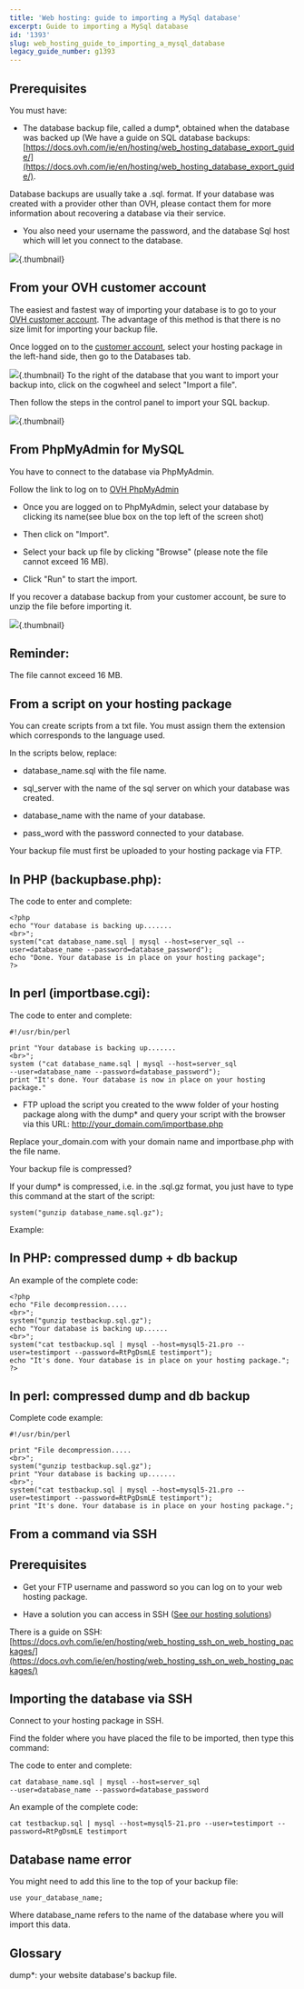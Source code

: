```yaml
---
title: 'Web hosting: guide to importing a MySql database'
excerpt: Guide to importing a MySql database
id: '1393'
slug: web_hosting_guide_to_importing_a_mysql_database
legacy_guide_number: g1393
---
```


## Prerequisites
You must have:

- The database backup file, called a dump*, obtained when the database was backed up (We have a guide on SQL database backups: [https://docs.ovh.com/ie/en/hosting/web_hosting_database_export_guide/](https://docs.ovh.com/ie/en/hosting/web_hosting_database_export_guide/). 

Database backups are usually take a .sql. format. 
If your database was created with a provider other than OVH, please contact them for more information about recovering a database via their service.

- You also need your username the password, and the database Sql host which will let you connect to the database. 

![](images/img_1802.jpg){.thumbnail}

## From your OVH customer account
The easiest and fastest way of importing your database is to go to your [OVH customer account](https://www.ovh.com/manager/).
The advantage of this method is that there is no size limit for importing your backup file. 

Once logged on to the [customer account](https://www.ovh.com/manager/), select your hosting package in the left-hand side, then go to the Databases tab.

![](images/img_4125.jpg){.thumbnail}
To the right of the database that you want to import your backup into, click on the cogwheel and select "Import a file". 

Then follow the steps in the control panel to import your SQL backup.

![](images/img_4126.jpg){.thumbnail}

## From PhpMyAdmin for MySQL
You have to connect to the database via PhpMyAdmin.

Follow the link to log on to [OVH PhpMyAdmin](https://phpmyadmin.ovh.net)

- Once you are logged on to PhpMyAdmin, select your database by clicking its name(see blue box on the top left of the screen shot)

- Then click on "Import".

- Select your back up file by clicking "Browse" (please note the file cannot exceed 16 MB).

- Click "Run" to start the import. 

If you recover a database backup from your customer account, be sure to unzip the file before importing it.

![](images/img_1962.jpg){.thumbnail}

## Reminder:
The file cannot exceed 16 MB.

## From a script on your hosting package
You can create scripts from a txt file. You must assign them the extension which corresponds to the language used.

In the scripts below, replace:

- database_name.sql with the file name.

- sql_server with the name of the sql server on which your database was created.

- database_name with the name of your database.

- pass_word with the password connected to your database.

Your backup file must first be uploaded to your hosting package via FTP.

## In PHP (backupbase.php):
The code to enter and complete:

```
<?php
echo "Your database is backing up.......
<br>";
system("cat database_name.sql | mysql --host=server_sql --user=database_name --password=database_password"); 
echo "Done. Your database is in place on your hosting package";
?>
```

## In perl (importbase.cgi):
The code to enter and complete: 

```
#!/usr/bin/perl

print "Your database is backing up.......
<br>";
system ("cat database_name.sql | mysql --host=server_sql
--user=database_name --password=database_password");
print "It's done. Your database is now in place on your hosting package."
```

- FTP upload the script you created to the www folder of your hosting package along with the dump* and query your script with the browser via this URL: http://your_domain.com/importbase.php

Replace your_domain.com with your domain name and importbase.php with the file name. 

Your backup file is compressed?

If your dump* is compressed, i.e. in the .sql.gz format, you just have to type this command at the start of the script:

```
system("gunzip database_name.sql.gz");
```

Example:

## In PHP: compressed dump + db backup
An example of the complete code:

```
<?php
echo "File decompression.....
<br>";
system("gunzip testbackup.sql.gz");
echo "Your database is backing up......
<br>";
system("cat testbackup.sql | mysql --host=mysql5-21.pro --user=testimport --password=RtPgDsmLE testimport");
echo "It's done. Your database is in place on your hosting package.";
?>
```

## In perl: compressed dump and db backup
Complete code example:

```
#!/usr/bin/perl

print "File decompression.....
<br>";
system("gunzip testbackup.sql.gz");
print "Your database is backing up.......
<br>";
system("cat testbackup.sql | mysql --host=mysql5-21.pro --user=testimport --password=RtPgDsmLE testimport");
print "It's done. Your database is in place on your hosting package.";
```

## From a command via SSH

## Prerequisites

- Get your FTP username and password so you can log on to your web hosting package.

- Have a solution you can access in SSH ([See our hosting solutions](https://www.ovh.co.uk/web-hosting/))

There is a guide on SSH: [https://docs.ovh.com/ie/en/hosting/web_hosting_ssh_on_web_hosting_packages/](https://docs.ovh.com/ie/en/hosting/web_hosting_ssh_on_web_hosting_packages/)

## Importing the database via SSH
Connect to your hosting package in SSH.

Find the folder where you have placed the file to be imported, then type this command:

The code to enter and complete:

```
cat database_name.sql | mysql --host=server_sql
--user=database_name --password=database_password
```

An example of the complete code:

```
cat testbackup.sql | mysql --host=mysql5-21.pro --user=testimport --password=RtPgDsmLE testimport
```

## Database name error
You might need to add this line to the top of your backup file:

```
use your_database_name;
```

Where database_name refers to the name of the database where you will import this data.

## Glossary
dump*: your website database's backup file.